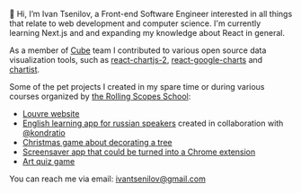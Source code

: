 👋 Hi, I’m Ivan Tsenilov, a Front-end Software Engineer interested in all things that relate to web development and computer science. I'm currently learning Next.js and and expanding my knowledge about React in general.

As a member of [Cube](https://cube.dev?ref=eco-readme) team I contributed to various open source data visualization tools, such as [react-chartjs-2](https://github.com/reactchartjs/react-chartjs-2), [react-google-charts](https://github.com/RakanNimer/react-google-charts) and [chartist](https://github.com/chartist-js/chartist/).

Some of the pet projects I created in my spare time or during various courses organized by [the Rolling Scopes School](https://rs.school/):
- [Louvre website](https://rolling-scopes-school.github.io/arantiryo-JSFE2021Q3/museum-dom/)
- [English learning app for russian speakers](https://rs-lang-team38.netlify.app/) created in collaboration with [@kondratio](https://github.com/kondratio)
- [Christmas game about decorating a tree](https://rolling-scopes-school.github.io/arantiryo-JSFE2021Q3/christmas-task)
- [Screensaver app that could be turned into a Chrome extension](https://rolling-scopes-school.github.io/arantiryo-JSFE2021Q3/momentum/)
- [Art quiz game](https://rolling-scopes-school.github.io/arantiryo-JSFE2021Q3/art-quiz/)

You can reach me via email: ivantsenilov@gmail.com
